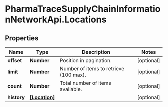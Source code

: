# PharmaTraceSupplyChainInformationNetworkApi.Locations

## Properties
Name | Type | Description | Notes
------------ | ------------- | ------------- | -------------
**offset** | **Number** | Position in pagination. | [optional] 
**limit** | **Number** | Number of items to retrieve (100 max). | [optional] 
**count** | **Number** | Total number of items available. | [optional] 
**history** | [**[Location]**](Location.md) |  | [optional] 


